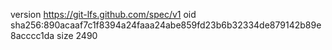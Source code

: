 version https://git-lfs.github.com/spec/v1
oid sha256:890acaaf7c1f8394a24faaa24abe859fd23b6b32334de879142b89e8acccc1da
size 2490
